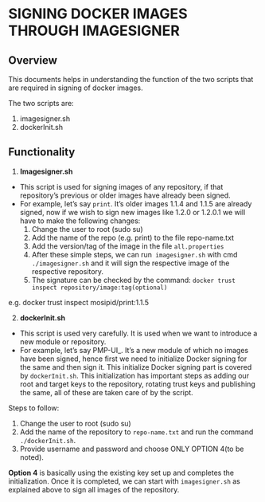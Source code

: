 # SIGNING DOCKER IMAGES THROUGH IMAGESIGNER

## Overview
This documents helps in understanding the function of the two scripts that are required in signing of docker images.

The two scripts are: 
1. imagesigner.sh
2. dockerInit.sh

## Functionality

1. __Imagesigner.sh__

* This script is used for signing images of any repository, if that repository’s previous or older images have already been signed.
* For example, let’s say `print`. It’s older images 1.1.4 and 1.1.5 are already signed, now if we wish to sign new images like 1.2.0 or 1.2.0.1 we will have to make the following changes:
  1. Change the user to root (sudo su)
  2. Add the name of the repo (e.g. print) to the file repo-name.txt
  3. Add the version/tag of the image in the file `all.properties`
  4. After these simple steps, we can run` imagesigner.sh` with cmd
   `./imagesigner.sh` and it will sign the respective image of the respective repository.
  5. The signature can be checked by the command:
  `docker trust inspect repository/image:tag(optional)`

e.g. docker trust inspect mosipid/print:1.1.5

2. __dockerInit.sh__

* This script is used very carefully. It is used when we want to introduce a new module or repository. 
* For example, let’s say PMP-UI_. It’s a new module of which no images have been signed, hence first we need to initialize Docker signing for the same and then sign it.
This initialize Docker signing part is covered by `dockerInit.sh`. This initialization has important steps as adding our root and target keys to the repository, rotating trust keys and publishing the same, all of these are taken care of by the script. 

Steps to follow:
 1. Change the user to root (sudo su)
 2. Add the name of the repository to `repo-name.txt`  and run the command `./dockerInit.sh`.
 3. Provide username and password and choose ONLY OPTION 4(to be noted).

__Option 4__ is basically using the existing key set up and completes the initialization.
Once it is completed, we can start with `imagesigner.sh` as explained above to sign all images of the repository.


